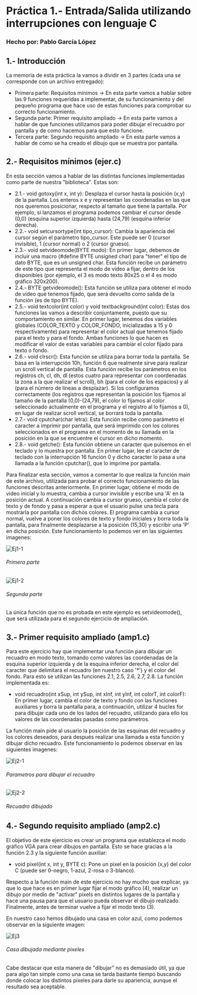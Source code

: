 # Práctica 1.- Entrada/Salida utilizando interrupciones con lenguaje C
### Hecho por: Pablo García López

## 1.- Introducción
La memoria de esta práctica la vamos a dividir en 3 partes (cada una se corresponde con un archivo entregado):
- Primera parte: Requisitos mínimos -> En esta parte vamos a hablar sobre las 9 funciones requeridas a implementar, de su funcionamiento y del pequeño programa que hace uso de estas funciones para comprobar su correcto funcionamiento.
- Segunda parte: Primer requisito ampliado -> En esta parte vamos a hablar de que funciones utilizamos para poder dibujar el recuadro por pantalla y de como hacemos para que esto funcione.
- Tercera parte: Segundo requisito ampliado -> En esta parte vamos a hablar de como se ha creado el dibujo que se muestra por pantalla.

## 2.- Requisitos mínimos (ejer.c)
En esta sección vamos a hablar de las distintas funciones implementadas como parte de nuestra "biblioteca". Estas son:
- 2.1.- void gotoxy(int x, int y): Desplaza el cursor hasta la posición (x,y) de la pantalla. Los enteros x e y representan las coordenadas en las que nos queremos posicionar, respecto al tamaño que tiene la pantalla. Por ejemplo, si lanzamos el programa podemos cambiar el cursor desde (0,0) (esquina superior izquierda) hasta (24,79) (esquina inferior derecha).
- 2.2.- void setcursortype(int tipo_cursor): Cambia la apariencia del cursor según el parámetro tipo_cursor. Este puede ser 0 (cursor invisible), 1 (cursor normal) o 2 (cursor grueso).
- 2.3.- void setvideomode(BYTE modo): En primer lugar, debemos de incluir una macro (#define BYTE unsigned char) para "tener" el tipo de dato BYTE, que es un unsigned char. Esta función recibe un parámetro de este tipo que representa el modo de video a fijar, dentro de los disponibles (por ejemplo, el 3 es modo texto 80x25 o el 4 es modo gráfico 320x200).
- 2.4.- BYTE getvideomode(): Esta función se utiliza para obtener el modo de video que tenemos fijado, que será devuelto como salida de la función (es de tipo BYTE).
- 2.5.- void textcolor(int color) y void textbackground(int color): Estas dos funciones las vamos a describir conjuntamente, puesto que su comportamiento en similar. En primer lugar, tenemos dos variables globales (COLOR_TEXTO y COLOR_FONDO, inicializadas a 15 y 0 respectivamente) para representar el color actual que tenemos fijado para el texto y para el fondo. Ambas funciones lo que hacen es modificar el valor de estas variables para cambiar el color fijado para texto o fondo.
- 2.6.- void clrscr(): Esta función se utiliza para borrar toda la pantalla. Se basa en la interrupción 10h, función 6 que realmente sirve para realizar un scroll vertical de pantalla. Esta función recibe los parámetros en los registros ch, cl, dh, dl (estos cuatro para representar con coordenadas la zona a la que realizar el scroll), bh (para el color de los espacios) y al (para el número de líneas a desplazar). Si los configuramos correctamente (los registros que representan la posición los fijamos al tamaño de la pantalla (0,0)-(24,79), el color lo fijamos al color seleccionado actualmente en el programa y el registro al lo fijamos a 0), en lugar de realizar scroll vertical, se borrará toda la pantalla.
- 2.7.- void cputchar(char letra): Esta función recibe como parámetro el caracter a imprimir por pantalla, que será imprimido con los colores seleccionados en el programa en el momento de su llamada en la posición en la que se encuentre el cursor en dicho momento. 
- 2.8.- void getche(): Esta función obtiene un caracter que pulsemos en el teclado y lo muestra por pantalla. En primer lugar, lee el caracter de teclado con la interrupción 16 función 0 y dicho caracter lo pasa a una llamada a la función cputchar(), que lo imprime por pantalla.

Para finalizar esta sección, vamos a comentar lo que realiza la función main de este archivo, utilizada para probar el correcto funcionamiento de las funciones descritas anteriormente. En primer lugar, obtiene el modo de video inicial y lo muestra, cambia a cursor invisible y escribe una 'A' en la posición actual. A continuación cambia a cursor grueso, cambia el color de texto y de fondo y pasa a esperar a que el usuario pulse una tecla para mostrarla por pantalla con dichos colores. El programa cambia a cursor normal, vuelve a poner los colores de texto y fondo iniciales y borra toda la pantalla, para finalmente desplazarse a la posición (15,30) y escribir una 'P' en dicha posición. Este funcionamiento lo podemos ver en las siguientes imagenes:

![Ej1-1](https://i.postimg.cc/SKjY80pL/Ej1-1.png)
###### Primera parte 
![Ej1-2](https://i.postimg.cc/HJwkp98z/Ej1-2.png)
###### Segunda parte

La única función que no es probada en este ejemplo es setvideomode(), que será utilizada para el segundo ejercicio de ampliación.

## 3.- Primer requisito ampliado (amp1.c)
Para este ejercicio hay que implementar una función para dibujar un recuadro en modo texto, tomando como valores las coordenadas de la esquina superior izquierda y de la esquina inferior derecha, el color del caracter que delimitará el recuadro (en nuestro caso '*') y el color del fondo. Para esto se utilizan las funciones 2.1, 2.5, 2.6, 2.7, 2.8. La función implementada es:
- void recuadro(int xSup, int ySup, int xInf, int yInf, int colorT, int colorF): En primer lugar, cambia el color de texto y fondo con las funciones auxiliares y borra la pantalla para, a continuación, utilizar 4 bucles for para dibujar cada uno de los lados del recuadro, utilizando para ello los valores de las coordenadas pasadas como parámetros.

La función main pide al usuario la posición de las esquinas del recuadro y los colores deseados, para después realizar una llamada a esta función y dibujar dicho recuadro. Este funcionamiento lo podemos observar en las siguientes imagenes:

![Ej2-1](https://i.postimg.cc/ZBJK0vrS/Ej2-1.png)
###### Parametros para dibujar el recuadro
![Ej2-2](https://i.postimg.cc/0MZ5S5fJ/Ej2-2.png)
###### Recuadro dibujado

## 4.- Segundo requisito ampliado (amp2.c)
El objetivo de este ejercicio es crear un programa que establezca el modo gráfico VGA para crear dibujos en pantalla. Esto se hace gracias a la función 2.3 y la siguiente función auxiliar:
- void pixel(int x, int y, BYTE c): Pone un pixel en la posición (x,y) del color C (puede ser 0-negro, 1-azul, 2-rosa o 3-blanco).

Respecto a la función main de este ejercicio no hay mucho que explicar, ya que lo que hace es en primer lugar fijar el modo gráfico (4), realizar un dibujo por medio de "activar" pixels en distintos lugares de la pantalla y hace una pausa para que el usuario pueda observar el dibujo realizado. Finalmente, antes de terminar vuelve a fijar el modo texto (3).

En nuestro caso hemos dibujado una casa en color azul, como podemos observar en la siguiente imagen:

![Ej3](https://i.postimg.cc/N2MskhJC/Ej3.png) 
###### Casa dibujada mediante pixeles

Cabe destacar que esta manera de "dibujar" no es demasiado útil, ya que para algo tan simple como una casa se tarda bastante tiempo buscando donde colocar los distintos pixeles para darle su apariencia, aunque el resultado sea aceptable.
